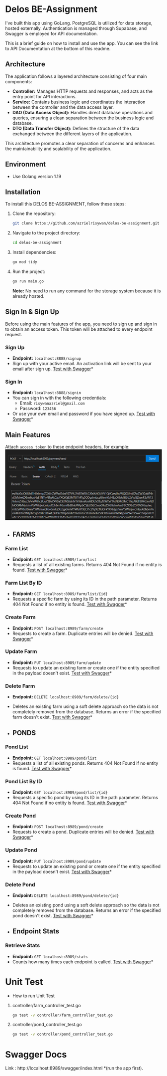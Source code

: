 # Delos BE-Assignment

I've built this app using GoLang. PostgreSQL is utilized for data storage, hosted externally. Authentication is managed through Supabase, and Swagger is employed for API documentation.

This is a brief guide on how to install and use the app. You can see the link to API Documentation at the bottom of this readme.

## Architecture

The application follows a layered architecture consisting of four main components:

- **Controller:** Manages HTTP requests and responses, and acts as the entry point for API interactions.
- **Service:** Contains business logic and coordinates the interaction between the controller and the data access layer.
- **DAO (Data Access Object):** Handles direct database operations and queries, ensuring a clean separation between the business logic and database.
- **DTO (Data Transfer Object):** Defines the structure of the data exchanged between the different layers of the application.

This architecture promotes a clear separation of concerns and enhances the maintainability and scalability of the application.

## Environment

- Use Golang version 1.19

## Installation

To install this DELOS BE-ASSIGNMENT, follow these steps:

1. Clone the repository:

    ```bash
    git clone https://github.com/azrielrisywan/delos-be-assignment.git
    ```

2. Navigate to the project directory:

    ```bash
    cd delos-be-assignment
    ```

3. Install dependencies:

    ```bash
    go mod tidy
    ```

4. Run the project:

    ```bash
    go run main.go
    ```

   **Note:** No need to run any command for the storage system because it is already hosted.

## Sign In & Sign Up

Before using the main features of the app, you need to sign up and sign in to obtain an access token. This token will be attached to every endpoint request.

### Sign Up

- **Endpoint:** `localhost:8888/signup`
- Sign up with your active email. An activation link will be sent to your email after sign up. [Test with Swagger](http://localhost:8989/swagger/index.html)*

### Sign In

- **Endpoint:** `localhost:8888/signin`
- You can sign in with the following credentials:
  - Email: `risywanazriel@gmail.com`
  - Password: `123456`
- Or use your own email and password if you have signed up. [Test with Swagger](http://localhost:8989/swagger/index.html)*

## Main Features

Attach `access_token` to these endpoint headers, for example:
![Access Token Example](image-4.png)

- ## FARMS

### Farm List

- **Endpoint:** `GET localhost:8989/farm/list`
- Requests a list of all existing farms. Returns 404 Not Found if no entity is found. [Test with Swagger](http://localhost:8989/swagger/index.html)*

### Farm List By ID

- **Endpoint:** `GET localhost:8989/farm/list/{id}`
- Requests a specific farm by using its ID in the path parameter. Returns 404 Not Found if no entity is found. [Test with Swagger](http://localhost:8989/swagger/index.html)*

### Create Farm

- **Endpoint:** `POST localhost:8989/farm/create`
- Requests to create a farm. Duplicate entries will be denied. [Test with Swagger](http://localhost:8989/swagger/index.html)*

### Update Farm

- **Endpoint:** `PUT localhost:8989/farm/update`
- Requests to update an existing farm or create one if the entity specified in the payload doesn't exist. [Test with Swagger](http://localhost:8989/swagger/index.html)*

### Delete Farm

- **Endpoint:** `DELETE localhost:8989/farm/delete/{id}`
- Deletes an existing farm using a soft delete approach so the data is not completely removed from the database. Returns an error if the specified farm doesn't exist. [Test with Swagger](http://localhost:8989/swagger/index.html)*

- ## PONDS

### Pond List

- **Endpoint:** `GET localhost:8989/pond/list`
- Requests a list of all existing ponds. Returns 404 Not Found if no entity is found. [Test with Swagger](http://localhost:8989/swagger/index.html)*

### Pond List By ID

- **Endpoint:** `GET localhost:8989/pond/list/{id}`
- Requests a specific pond by using its ID in the path parameter. Returns 404 Not Found if no entity is found. [Test with Swagger](http://localhost:8989/swagger/index.html)*

### Create Pond

- **Endpoint:** `POST localhost:8989/pond/create`
- Requests to create a pond. Duplicate entries will be denied. [Test with Swagger](http://localhost:8989/swagger/index.html)*

### Update Pond

- **Endpoint:** `PUT localhost:8989/pond/update`
- Requests to update an existing pond or create one if the entity specified in the payload doesn't exist. [Test with Swagger](http://localhost:8989/swagger/index.html)*

### Delete Pond

- **Endpoint:** `DELETE localhost:8989/pond/delete/{id}`
- Deletes an existing pond using a soft delete approach so the data is not completely removed from the database. Returns an error if the specified pond doesn't exist. [Test with Swagger](http://localhost:8989/swagger/index.html)*

- ## Endpoint Stats

### Retrieve Stats

- **Endpoint:** `GET localhost:8989/stats`
- Counts how many times each endpoint is called. [Test with Swagger](http://localhost:8989/swagger/index.html)*

# Unit Test

- How to run Unit Test
1. controller/farm_controller_test.go
    ```bash
    go test -v controller/farm_controller_test.go 
    ```

2. controller/pond_controller_test.go
    ```bash
    go test -v controller/pond_controller_test.go 
    ```

# Swagger Docs

Link : http://localhost:8989/swagger/index.html 
*(run the app first).
